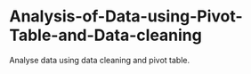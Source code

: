 # Analysis-of-Data-using-Pivot-Table-and-Data-cleaning
Analyse data using data cleaning and pivot table.
